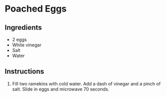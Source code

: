 # Poached Eggs

## Ingredients

- 2 eggs
- White vinegar
- Salt
- Water

## Instructions

1. Fill two ramekins with cold water. Add a dash of vinegar and a pinch of salt. Slide in eggs and microwave 70 seconds.
